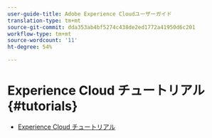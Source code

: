 ```yaml
---
user-guide-title: Adobe Experience Cloudユーザーガイド
translation-type: tm+mt
source-git-commit: dda353ab4bf5274c438de2ed1772a41950d6c201
workflow-type: tm+mt
source-wordcount: '11'
ht-degree: 54%

---
```



# Experience Cloud チュートリアル {#tutorials}

+ [Experience Cloud チュートリアル](home.md)
